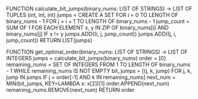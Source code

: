 FUNCTION calculate_bit_jumps(binary_nums: LIST OF STRINGS) -> LIST OF TUPLES (int, int, int)
    jumps = CREATE A SET
    FOR i = 0 TO LENGTH OF binary_nums - 1
        FOR j = i + 1 TO LENGTH OF binary_nums - 1
            jump_count = SUM OF 1 FOR EACH ELEMENT x, y IN ZIP OF binary_nums[i] AND binary_nums[j] IF x != y
            jumps.ADD((i, j, jump_count))
            jumps.ADD((j, i, jump_count))
    RETURN LIST(jumps)

FUNCTION get_optimal_order(binary_nums: LIST OF STRINGS) -> LIST OF INTEGERS
    jumps = calculate_bit_jumps(binary_nums)
    order = [0]
    remaining_nums = SET OF INTEGERS FROM 1 TO LENGTH OF binary_nums - 1
    WHILE remaining_nums IS NOT EMPTY
        bit_jumps = [(j, k, jump) FOR j, k, jump IN jumps IF j = order[-1] AND k IN remaining_nums]
        next_num = MIN(bit_jumps, KEY=LAMBDA x: x[2])[1]
        order.APPEND(next_num)
        remaining_nums.REMOVE(next_num)
    RETURN order

